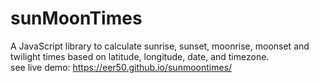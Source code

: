 # sunMoonTimes
A JavaScript library to calculate sunrise, sunset, moonrise, moonset and twilight times based on latitude, longitude, date, and timezone.  
see live demo: https://eer50.github.io/sunmoontimes/
